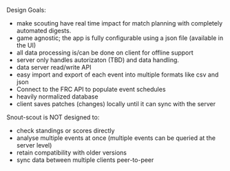 Design Goals:
- make scouting have real time impact for match planning with completely automated digests.
- game agnostic; the app is fully configurable using a json file (available in the UI)
- all data processing is/can be done on client for offline support
- server only handles autorizaton (TBD) and data handling.
- data server read/write API
- easy import and export of each event into multiple formats like csv and json
- Connect to the FRC API to populate event schedules
- heavily normalized database
- client saves patches (changes) locally until it can sync with the server

Snout-scout is NOT designed to:
- check standings or scores directly
- analyse multiple events at once (multiple events can be queried at the server level)
- retain compatibility with older versions
- sync data between multiple clients peer-to-peer